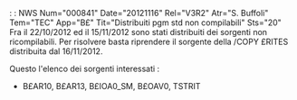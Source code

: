  :  : NWS Num="000841" Date="20121116" Rel="V3R2" Atr="S. Buffoli" Tem="TEC" App="B£" Tit="Distribuiti pgm std non compilabili" Sts="20"
Fra il 22/10/2012 ed il 15/11/2012 sono stati distribuiti dei sorgenti non ricompilabili.
Per risolvere basta riprendere il sorgente della /COPY £RITES distribuita dal 16/11/2012.

Questo l'elenco dei sorgenti interessati : 
* B£AR10, B£AR13, B£IOA0_SM, B£OAV0, TSTRIT
